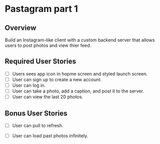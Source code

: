# Pastagram part 1

## Overview 
Build an Instagram-like client with a custom backend server that allows users to post photos and view thier feed.

## Required User Stories

- [ ] Users sees app icon in hopme screen and styled launch screen.
- [ ] User can sign up to create a new account.
- [ ]  User can log in.
- [ ] User can take a photo, add a caption, and post it to the server.
- [ ] User can view the last 20 photos.

## Bonus User Stories
- [ ] User can pull to refresh.
- [ ] User can load past photos infinitely.

